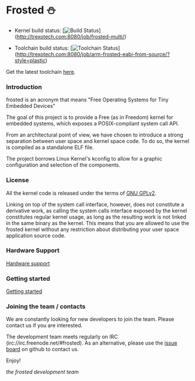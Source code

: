 # Frosted :snowman:
 * Kernel build status:       [![Build   Status](http://trexotech.com:8080/buildStatus/icon?job=frosted-multi&style=plastic)] (http://trexotech.com:8080/job/frosted-multi/)

 * Toolchain build status:    [![Toolchain Status](http://trexotech.com:8080/buildStatus/icon?job=arm-frosted-eabi-from-source&style=plastic)] (http://trexotech.com:8080/job/arm-frosted-eabi-from-source/?style=plastic)

Get the latest toolchain [here](https://github.com/insane-adding-machines/crosstool-ng/releases/latest).

### Introduction
frosted is an acronym that means "Free Operating Systems for Tiny Embedded Devices"

The goal of this project is to provide a Free (as in Freedom) kernel for embedded systems,
which exposes a POSIX-compliant system call API.

From an architectural point of view, we have chosen to introduce a strong separation between
user space and kernel space code. To do so, the kernel is compiled as a standalone ELF file.

The project borrows Linux Kernel's kconfig to allow for a graphic configuration and selection
of the components.

### License

All the kernel code is released under the terms of [GNU GPLv2](http://www.gnu.org/licenses/gpl-2.0.html).

Linking on top of the system call interface, however, does not constitute a derivative work, as calling
the system calls interface exposed by the kernel constitutes regular kernel usage, as long as the resulting
work is not linked in the same binary as the kernel. This means that you are allowed to use the frosted
kernel without any restriction about distributing your user space application source code.

### Hardware Support

[Hardware support](https://github.com/insane-adding-machines/frosted/wiki/Hardware-support)

### Getting started

[Getting started](https://github.com/insane-adding-machines/frosted/wiki/Getting-started)

### Joining the team / contacts

We are constantly looking for new developers to join the team. Please contact us if you are interested.

The development team meets regularly on IRC (irc://irc.freenode.net/#frosted).
As an alternative, please use the [issue board](https://github.com/insane-adding-machines/frosted/issues) on github to contact us.

Enjoy!


_the frosted development team_
